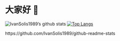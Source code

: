 # 大家好 👋
![IvanSolis1989’s github stats](https://github-readme-stats.vercel.app/api?username=IvanSolis1989&show_icons=true)
[![Top Langs](https://github-readme-stats.vercel.app/api/top-langs/?username=IvanSolis1989)](https://github.com/IvanSolis1989)

<!--
**IvanSolis1989/IvanSolis1989** is a ✨ _special_ ✨ repository because its `README.md` (this file) appears on your GitHub profile.

Here are some ideas to get you started:

- 🔭 I’m currently working on ...
- 🌱 I’m currently learning ...
- 👯 I’m looking to collaborate on ...
- 🤔 I’m looking for help with ...
- 💬 Ask me about ...
- 📫 How to reach me: ...
- 😄 Pronouns: ...
- ⚡ Fun fact: ...
--> https://github.com/IvanSolis1989/github-readme-stats
